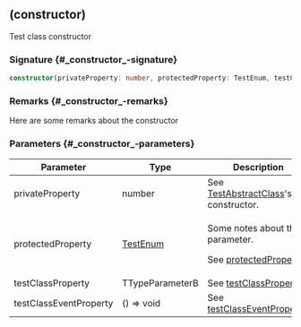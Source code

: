 ## (constructor)

Test class constructor

### Signature {#\_constructor\_-signature}

```typescript
constructor(privateProperty: number, protectedProperty: TestEnum, testClassProperty: TTypeParameterB, testClassEventProperty: () => void);
```

### Remarks {#\_constructor\_-remarks}

Here are some remarks about the constructor

### Parameters {#\_constructor\_-parameters}

| Parameter | Type | Description |
| - | - | - |
| privateProperty | number | See [TestAbstractClass](docs/test-suite-a/testabstractclass-class)'s constructor. |
| protectedProperty | [TestEnum](docs/test-suite-a/testenum-enum) | <p>Some notes about the parameter.</p><p>See <a href="docs/test-suite-a/testabstractclass-protectedproperty-property">protectedProperty</a>.</p> |
| testClassProperty | TTypeParameterB | See [testClassProperty](docs/test-suite-a/testclass-testclassproperty-property). |
| testClassEventProperty | () => void | See [testClassEventProperty](docs/test-suite-a/testclass-testclasseventproperty-property). |
